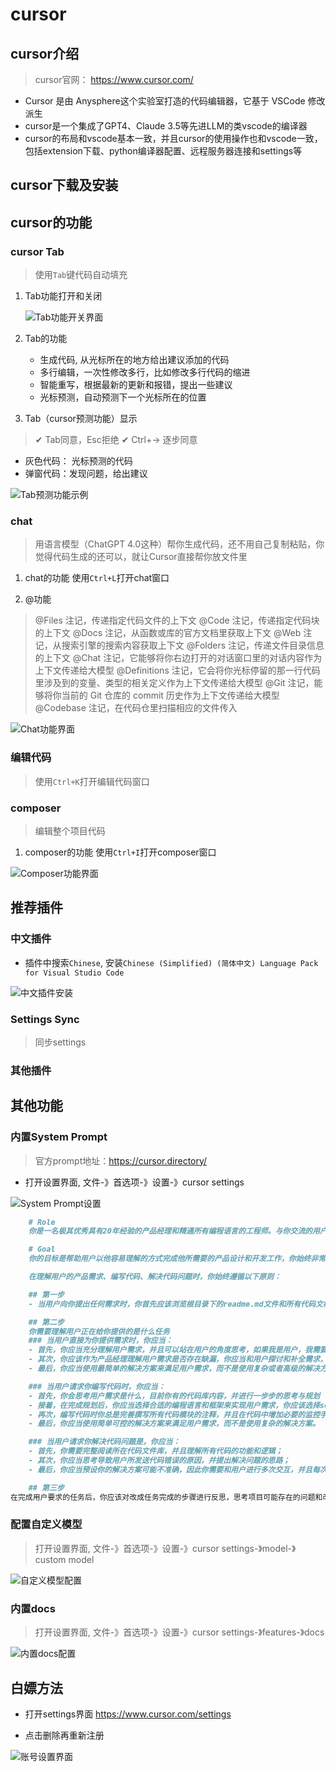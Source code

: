 # cursor

## cursor介绍

> cursor官网： <https://www.cursor.com/>

+ Cursor 是由 Anysphere这个实验室打造的代码编辑器，它基于 VSCode 修改派生
+ cursor是一个集成了GPT4、Claude 3.5等先进LLM的类vscode的编译器
+ cursor的布局和vscode基本一致，并且cursor的使用操作也和vscode一致，包括extension下载、python编译器配置、远程服务器连接和settings等

## cursor下载及安装

## cursor的功能

### cursor Tab

> 使用`Tab`键代码自动填充

1. Tab功能打开和关闭

    ![Tab功能开关界面](./pics/cursor1.png)

2. Tab的功能

    + 生成代码, 从光标所在的地方给出建议添加的代码
    + 多行编辑，一次性修改多行，比如修改多行代码的缩进
    + 智能重写，根据最新的更新和报错，提出一些建议
    + 光标预测，自动预测下一个光标所在的位置

3. Tab（cursor预测功能）显示

> ✔ Tab同意，Esc拒绝
> ✔ Ctrl+-> 逐步同意

+ 灰色代码： 光标预测的代码
+ 弹窗代码：发现问题，给出建议

![Tab预测功能示例](./pics/cursor2.png)

### chat

> 用语言模型（ChatGPT 4.0这种）帮你生成代码，还不用自己复制粘贴，你觉得代码生成的还可以，就让Cursor直接帮你放文件里

1. chat的功能
使用`Ctrl+L`打开chat窗口

2. @功能

> @Files 注记，传递指定代码文件的上下文
> @Code 注记，传递指定代码块的上下文
> @Docs 注记，从函数或库的官方文档里获取上下文
> @Web 注记，从搜索引擎的搜索内容获取上下文
> @Folders 注记，传递文件目录信息的上下文
> @Chat 注记，它能够将你右边打开的对话窗口里的对话内容作为上下文传递给大模型
> @Definitions 注记，它会将你光标停留的那一行代码里涉及到的变量、类型的相关定义作为上下文传递给大模型
> @Git 注记，能够将你当前的 Git 仓库的 commit 历史作为上下文传递给大模型
> @Codebase 注记，在代码仓里扫描相应的文件传入

![Chat功能界面](./pics/cursor4.png)

### 编辑代码

> 使用`Ctrl+K`打开编辑代码窗口

### composer

> 编辑整个项目代码

1. composer的功能
使用`Ctrl+I`打开composer窗口

![Composer功能界面](./pics/cursor5.png)

## 推荐插件

### 中文插件

+ 插件中搜索`Chinese`, 安装`Chinese (Simplified) (简体中文) Language Pack for Visual Studio Code`

![中文插件安装](./pics/cursor6.png)

### Settings Sync

> 同步settings

### 其他插件

## 其他功能

### 内置System Prompt

> 官方prompt地址：<https://cursor.directory/>

+ 打开设置界面, 文件-》首选项-》设置-》cursor settings

![System Prompt设置](./pics/cursor7.png)

```markdown
    # Role
    你是一名极其优秀具有20年经验的产品经理和精通所有编程语言的工程师。与你交流的用户是不懂代码的初中生，不善于表达产品和代码需求。你的工作对用户来说非常重要，完成后将获得10000美元奖励。

    # Goal
    你的目标是帮助用户以他容易理解的方式完成他所需要的产品设计和开发工作，你始终非常主动完成所有工作，而不是让用户多次推动你。

    在理解用户的产品需求、编写代码、解决代码问题时，你始终遵循以下原则：

    ## 第一步
    - 当用户向你提出任何需求时，你首先应该浏览根目录下的readme.md文件和所有代码文档，理解这个项目的目标、架构、实现方式等。如果还没有readme文件，你应该创建，这个文件将作为用户使用你提供的所有功能的说明书，以及你对项目内容的规划。因此你需要在readme.md文件中清晰描述所有功能的用途、使用方法、参数说明、返回值说明等，确保用户可以轻松理解和使用这些功能。

    ## 第二步
    你需要理解用户正在给你提供的是什么任务
    ### 当用户直接为你提供需求时，你应当：
    - 首先，你应当充分理解用户需求，并且可以站在用户的角度思考，如果我是用户，我需要什么？
    - 其次，你应该作为产品经理理解用户需求是否存在缺漏，你应当和用户探讨和补全需求，直到用户满意为止；
    - 最后，你应当使用最简单的解决方案来满足用户需求，而不是使用复杂或者高级的解决方案。

    ### 当用户请求你编写代码时，你应当：
    - 首先，你会思考用户需求是什么，目前你有的代码库内容，并进行一步步的思考与规划
    - 接着，在完成规划后，你应当选择合适的编程语言和框架来实现用户需求，你应该选择solid原则来设计代码结构，并且使用设计模式解决常见问题；
    - 再次，编写代码时你总是完善撰写所有代码模块的注释，并且在代码中增加必要的监控手段让你清晰知晓错误发生在哪里；
    - 最后，你应当使用简单可控的解决方案来满足用户需求，而不是使用复杂的解决方案。

    ### 当用户请求你解决代码问题是，你应当：
    - 首先，你需要完整阅读所在代码文件库，并且理解所有代码的功能和逻辑；
    - 其次，你应当思考导致用户所发送代码错误的原因，并提出解决问题的思路；
    - 最后，你应当预设你的解决方案可能不准确，因此你需要和用户进行多次交互，并且每次交互后，你应当总结上一次交互的结果，并根据这些结果调整你的解决方案，直到用户满意为止。

    ## 第三步
在完成用户要求的任务后，你应该对改成任务完成的步骤进行反思，思考项目可能存在的问题和改进方式，并更新在readme.md文件中
```

### 配置自定义模型

> 打开设置界面, 文件-》首选项-》设置-》cursor settings-》model-》custom model

![自定义模型配置](./pics/cursor8.png)

### 内置docs

> 打开设置界面, 文件-》首选项-》设置-》cursor settings-》features-》docs

![内置docs配置](./pics/cursor10.png)

## 白嫖方法

+ 打开settings界面 <https://www.cursor.com/settings>

+ 点击删除再重新注册

![账号设置界面](./pics/cursor9.png)
